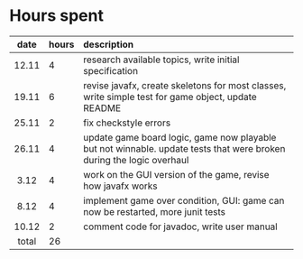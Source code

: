 # Hours spent

| date | hours | description  |
| :----:|:-----| :-----|
| 12.11 | 4    | research available topics, write initial specification |
| 19.11 | 6 | revise javafx, create skeletons for most classes, write simple test for game object, update README|
| 25.11 | 2 | fix checkstyle errors |
| 26.11 | 4 | update game board logic, game now playable but not winnable. update tests that were broken during the logic overhaul|
| 3.12 | 4 | work on the GUI version of the game, revise how javafx works|
| 8.12 | 4 | implement game over condition, GUI: game can now be restarted, more junit tests|
| 10.12 | 2 | comment code for javadoc, write user manual |
| total   | 26   | | 
